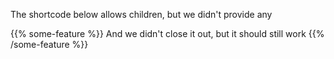 The shortcode below allows children, but we didn't provide any

{{% some-feature %}}
And we didn't close it out, but it should still work
{{% /some-feature %}}
